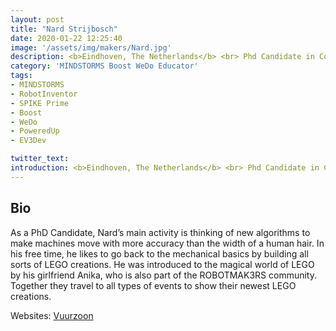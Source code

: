 ```yaml
---
layout: post
title: "Nard Strijbosch"
date: 2020-01-22 12:25:40
image: '/assets/img/makers/Nard.jpg'
description: <b>Eindhoven, The Netherlands</b> <br> Phd Candidate in Control Systems
category: 'MINDSTORMS Boost WeDo Educator'
tags:
- MINDSTORMS
- RobotInventor
- SPIKE Prime
- Boost
- WeDo
- PoweredUp
- EV3Dev

twitter_text:
introduction: <b>Eindhoven, The Netherlands</b> <br> Phd Candidate in Control Systems
---
```




## Bio


As a PhD Candidate, Nard’s main activity is thinking of new algorithms to make machines move with more accuracy than the width of a human hair. In his free time, he likes to go back to the mechanical basics by building all sorts of LEGO creations. He was introduced to the magical world of LEGO by his girlfriend Anika, who is also part of the ROBOTMAK3RS community. Together they travel to all types of events to show their newest LEGO creations.

Websites: [Vuurzoon](https://www.youtube.com/user/Vuurzoon)


